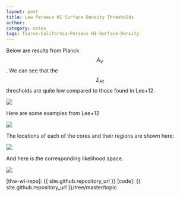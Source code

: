 ```yaml
---
layout: post
title: Low Perseus HI Surface Density Thresholds
author: 
category: notes
tags: Taurus-California-Perseus HI-Surface-Density
---
```


Below are results from Planck $$A_V$$. We can see that the $$\Sigma_{HI}$$
thresholds are quite low compared to those found in Lee+12.

  <img src="http://ezbc.github.io/website/images/2015-03-02/perseus_hi_vs_h_panels_planck_linear.png"/>

Here are some examples from Lee+12

  <img src="http://ezbc.github.io/website/images/2015-03-02/lee12_hi_vs_h.png"/>

The locations of each of the cores and their regions are shown here:

  <img src="http://ezbc.github.io/website/images/2015-03-02/multicloud_av_cores_map.png"/>

And here is the corresponding likelihood space.

  <img src="http://ezbc.github.io/website/images/2015-03-02/perseus_likelihood_planck_bin_scaled_wd.png"/>





[thw-wi-repo]: {{ site.github.repository_url }}
[code]: {{ site.github.repository_url }}/tree/master/topic
